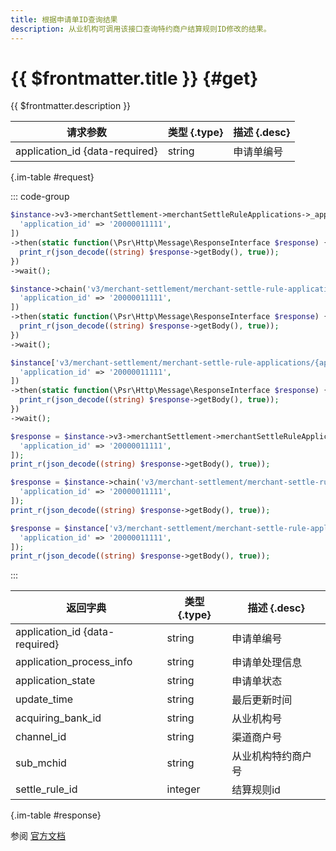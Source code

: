 ```yaml
---
title: 根据申请单ID查询结果
description: 从业机构可调用该接口查询特约商户结算规则ID修改的结果。
---
```


# {{ $frontmatter.title }} {#get}

{{ $frontmatter.description }}

| 请求参数 | 类型 {.type} | 描述 {.desc}
| --- | --- | ---
| application_id {data-required} | string | 申请单编号

{.im-table #request}

::: code-group

```php [异步纯链式]
$instance->v3->merchantSettlement->merchantSettleRuleApplications->_application_id_->getAsync([
  'application_id' => '20000011111',
])
->then(static function(\Psr\Http\Message\ResponseInterface $response) {
  print_r(json_decode((string) $response->getBody(), true));
})
->wait();
```

```php [异步声明式]
$instance->chain('v3/merchant-settlement/merchant-settle-rule-applications/{application_id}')->getAsync([
  'application_id' => '20000011111',
])
->then(static function(\Psr\Http\Message\ResponseInterface $response) {
  print_r(json_decode((string) $response->getBody(), true));
})
->wait();
```

```php [异步属性式]
$instance['v3/merchant-settlement/merchant-settle-rule-applications/{application_id}']->getAsync([
  'application_id' => '20000011111',
])
->then(static function(\Psr\Http\Message\ResponseInterface $response) {
  print_r(json_decode((string) $response->getBody(), true));
})
->wait();
```

```php [同步纯链式]
$response = $instance->v3->merchantSettlement->merchantSettleRuleApplications->_application_id_->get([
  'application_id' => '20000011111',
]);
print_r(json_decode((string) $response->getBody(), true));
```

```php [同步声明式]
$response = $instance->chain('v3/merchant-settlement/merchant-settle-rule-applications/{application_id}')->get([
  'application_id' => '20000011111',
]);
print_r(json_decode((string) $response->getBody(), true));
```

```php [同步属性式]
$response = $instance['v3/merchant-settlement/merchant-settle-rule-applications/{application_id}']->get([
  'application_id' => '20000011111',
]);
print_r(json_decode((string) $response->getBody(), true));
```

:::

| 返回字典 | 类型 {.type} | 描述 {.desc}
| --- | --- | ---
| application_id {data-required} | string | 申请单编号
| application_process_info | string | 申请单处理信息
| application_state | string | 申请单状态
| update_time | string | 最后更新时间
| acquiring_bank_id | string | 从业机构号
| channel_id | string | 渠道商户号
| sub_mchid | string | 从业机构特约商户号
| settle_rule_id | integer | 结算规则id

{.im-table #response}

参阅 [官方文档](https://pay.weixin.qq.com/wiki/doc/apiv3_partner/Offline/apis/chapter3_1_2.shtml)

